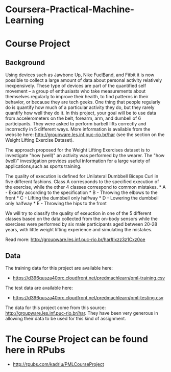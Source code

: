 ﻿# Coursera-Practical-Machine-Learning
# Course Project
## Background
Using devices such as Jawbone Up, Nike FuelBand, and Fitbit it is now possible to collect a large amount of data about personal activity relatively inexpensively. These type of devices are part of the quantified self movement – a group of enthusiasts who take measurements about themselves regularly to improve their health, to find patterns in their behavior, or because they are tech geeks. One thing that people regularly do is quantify how much of a particular activity they do, but they rarely quantify how well they do it. In this project, your goal will be to use data from accelerometers on the belt, forearm, arm, and dumbell of 6 participants. They were asked to perform barbell lifts correctly and incorrectly in 5 different ways. More information is available from the website here: http://groupware.les.inf.puc-rio.br/har (see the section on the Weight Lifting Exercise Dataset). 

The approach proposed for the Weight Lifting Exercises dataset is to investigate "how (well)" an activity was performed by the wearer. The "how (well)" investigation  provides useful information for a large variety of applications,such as sports training.

The quality of execution is defined for Unilateral Dumbbell Biceps Curl in five different fashions. Class A corresponds to the specified execution of the exercise, while the other 4 classes correspond to common mistakes.
	* A - Exactly according to the specification 
	* B - Throwing the elbows to the front
	* C - Lifting the dumbbell only halfway
	* D - Lowering the dumbbell only halfway
	* E - Throwing the hips to the front

We will try to classify the quality of exeuction in one of the 5 different classes based on the data collected from the on-body sensors while the exercises were performed by six male participants aged between 20-28 years, with little weight lifting experience and simulating the mistakes.

Read more: http://groupware.les.inf.puc-rio.br/har#ixzz3z1Cxz0oe

## Data 
The training data for this project are available here: 
* https://d396qusza40orc.cloudfront.net/predmachlearn/pml-training.csv

The test data are available here:
* https://d396qusza40orc.cloudfront.net/predmachlearn/pml-testing.csv

The data for this project come from this source: http://groupware.les.inf.puc-rio.br/har. They have been very generous in allowing their data to be used for this kind of assignment. 

# The Course Project can be found here in RPubs
* http://rpubs.com/kadriu/PMLCourseProject
